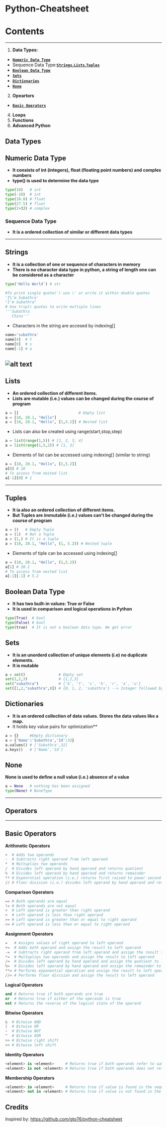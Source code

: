 # Python-Cheatsheet

# Contents
--------
1. **Data Types:** 
  * __[`Numeric Data Type`](#numeric-data-type)__
  * Sequence Data Type:**__[`Strings`](#strings)__,__[`Lists`](#lists)__,__[`Tuples`](#tuples)__**
  * __[`Boolean Data Type`](#boolean-data-type)__
  * __[`Sets`](#sets)__
  * __[`Dictionaries`](#dictionaries)__
  * __[`None`](#none)__
2. **Opeartors**
  * __[`Basic Operators`](#basic-operators)__
4. **Loops**
5. **Functions**
6. **Advanced Python**

## Data Types

Numeric Data Type
----
* **It consists of int (integers), float (floating point numbers) and complex numbers**
* **type() is used to determine the data type**
```python
type(10)   # int 
type(-10)  # int
type(10.0) # float
type(27.5) # float
type(2+3J) # complex
```

### Sequence Data Type
* **It is a ordered collection of similar or different data types**
----
Strings
----
* **It is a collection of one or sequence of characters in memory**
* **There is no character data type in python, a string of length one can be considered as a character** 
```python
type('Hello World') # str

#To print single quote(') use \' or write it within double quotes
'I\'m Subathra'
"I'm Subathra"
# Use triplr quotes to write multiple lines
'''Subathra
   Chinu'''
```
* Characters in the string are accesed by indexing[]
```python
name='subathra'
name[4]  # t
name[0]  # s
name[-1] # a
```
![alt text](https://github.com/Subathra19/Python/blob/main/images/string.PNG)
----
Lists
----
* **An ordered collection of different items.**
* **Lists are mutable (i.e.) values can be changed during the course of program**
```python
a = []                           # Empty list
a = [10, 20.1, "Hello"]
a = [10, 20.1, "Hello", [1,5.2]] # Nested list
```
* Lists can also be created using range(start,stop,step)
```python
a = list(range(1,5)) # [1, 2, 3, 4]
a = list(range(1,5,2)) # [1, 3]

```
* Elements of list can be accessed using indexing[] (similar to string) 
```python
a = [10, 20.1, "Hello", [1,5.2]]
a[0] # 10
# To access from nested list
a[-1][0] # 1
```
----
Tuples
----
* **It ia also an ordered collection of different items.**
* **But Tuples are immutable (i.e.) values can't be changed during the course of program**
```python
a = ()   # Empty Tuple
a = (1)  # Not a Tuple
a = (1,) # It is a tuple
a = (10, 20.1, "Hello", (1, 5.2)) # Nested tuple
```

* Elements of tiple can be accessed using indexing[] 
```python
a = (10, 20.1, "Hello", (1,5.2))
a[1] # 20.1
# To access from nested list
a[-1][-1] # 5.2
```

Boolean Data Type
----
* **It has two built-in values: True or False**
* **It is used in comparison and logical operations in Python**
```python
type(True)  # bool
type(False) # bool
type(true)  # It is not a boolean data type. We get error
```

Sets
---
* **It is an unorderd collection of unique elements (i.e) no duplicate elements.**
* **It is mutable**
```python
a = set()               # Empty set
set(1,2,3)              # {1,2,3}
set("subathra")         # {'b', 't', 's', 'h', 'r', 'a', 'u'}
set([1,2,"subathra",0]) # {0, 1, 2, 'subathra'} --> Integer followed by string
```

Dictionaries
----------
* **It is an ordered collection of data values. Stores the data values like a map.**
* It holds key value pairs for optimization**
```python
a = {}     #Empty dictionary
a = {'Name':'Subathra','Id':32}
a.values() # ['Subathra',32]
a.keys()   # ['Name','Id']
```

None
----
**None is used to define a null value (i.e.) absence of a value**
```python
a = None   # nothing has been assigned
type(None) # NoneType
```
----
## Operators
----
Basic Operators
----
**Arithmetic Operators**
```python
+  # Adds two operands
-  # Subtracts right operand from left operand
*  # Multuplies two operands
/  # Divides left operand by hand operand and returns quotient
%  # Divides left operand by hand operand and returns remainder
** # Exponrntial operation (i.e.) returns first raised to power second
// # Floor division (i.e.) divides left operand by hand operand and returns floor of quotient
```
**Comparison Operators**
```python
== # Both operands are equal
!= # Both operands are not equal
>  # Left operand is greater than right operand
<  # Left operand is less than right operand
>= # Left operand is greater than or equal to right operand
<= # Left operand is less than or equal to right operand
```

**Assignment Operators**
```python
=   # Assigns values of right operand to left operand 
+=  # Adds both operand and assign the result to left operand
-=  # Subtracts right operand from left operand and assign the result to left operand
*=  # Multuplies two operands and assign the result to left operand
/=  # Divides left operand by hand operand and assign the quotient to left operand
%=  # Divides left operand by hand operand and assign the remainder to left operand
**= # Performs exponential operation and assign the result to left operand
//= # Performs floor division and assign the result to left operand
```
**Logical Operators**
```python
and # Returns true if both operands are true
or  # Returns true if either of the operands is true
not # Returns the reverse of the logical state of the operand
```
**Bitwise Operators**
```python
&  # Bitwise AND
|  # Bitwise OR
~  # Bitwise NOT
^  # Bitwise XOR
>> # Bitwise right shift
<< # Bitwise left shift
```
**Identity Operators**
```python
<element> is <element>     # Returns true if both operands refer to same object in memory
<element> is not <element> # Returns true if both operands does not refer to same object in memory
```
**Membership Operators**
```python
<element> in <element>     # Returns true if value is found in the sequence
<element> not in <element> # Returns true if value is not found in the sequence
```
Credits
------
Inspired by: https://github.com/gto76/python-cheatsheet

